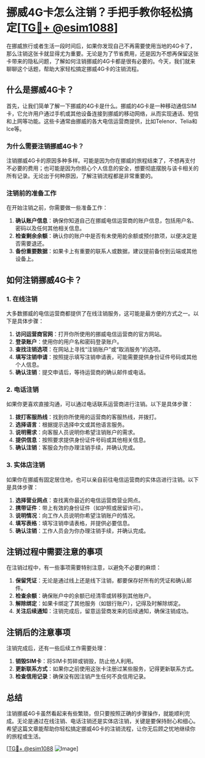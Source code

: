 # 挪威4G卡怎么注销？手把手教你轻松搞定[[TG💪+ @esim1088](https://t.me/s/esim1088)]

在挪威旅行或者生活一段时间后，如果你发现自己不再需要使用当地的4G卡了，那么注销这张卡就显得尤为重要。无论是为了节省费用，还是因为不想再保留这张卡带来的隐私问题，了解如何注销挪威的4G卡都是很有必要的。今天，我们就来聊聊这个话题，帮助大家轻松搞定挪威4G卡的注销流程。

## 什么是挪威4G卡？

首先，让我们简单了解一下挪威的4G卡是什么。挪威的4G卡是一种移动通信SIM卡，它允许用户通过手机或其他设备连接到挪威的移动网络，从而实现通话、短信和上网等功能。这些卡通常由挪威的各大电信运营商提供，比如Telenor、Telia和Ice等。

### 为什么需要注销挪威4G卡？

注销挪威4G卡的原因多种多样。可能是因为你在挪威的旅程结束了，不想再支付不必要的费用；也可能是因为你担心个人信息的安全，想要彻底摆脱与该卡相关的所有记录。无论出于何种原因，了解注销流程都是非常重要的。

### 注销前的准备工作

在开始注销之前，你需要做一些准备工作：

1. **确认账户信息**：确保你知道自己在挪威电信运营商的账户信息，包括用户名、密码以及任何其他相关信息。
2. **检查剩余余额**：确认你的账户中是否有未使用的余额或预付款项，以便决定是否需要退还。
3. **备份重要数据**：如果卡上有重要的联系人或数据，建议提前备份到云端或其他设备上。

## 如何注销挪威4G卡？

### 1. 在线注销

大多数挪威的电信运营商都提供了在线注销服务，这可能是最方便的方式之一。以下是具体步骤：

1. **访问运营商官网**：打开你所使用的挪威电信运营商的官方网站。
2. **登录账户**：使用你的用户名和密码登录账户。
3. **查找注销选项**：在网站上寻找“注销账户”或“取消服务”的选项。
4. **填写注销申请**：按照提示填写注销申请表，可能需要提供身份证件号码或其他个人信息。
5. **确认注销**：提交申请后，等待运营商的确认邮件或电话。

### 2. 电话注销

如果你更喜欢直接沟通，可以通过电话联系运营商进行注销。以下是具体步骤：

1. **拨打客服热线**：找到你所使用的运营商的客服热线，并拨打。
2. **选择语言**：根据提示选择中文或其他语言服务。
3. **说明需求**：向客服人员说明你希望注销账户的需求。
4. **提供信息**：按照要求提供身份证件号码或其他相关信息。
5. **确认注销**：客服会为你办理注销手续，并确认完成。

### 3. 实体店注销

如果你在挪威有固定居住地，也可以亲自前往电信运营商的实体店进行注销。以下是具体步骤：

1. **选择营业网点**：查找离你最近的电信运营商营业网点。
2. **携带证件**：带上有效的身份证件（如护照或居留许可）。
3. **说明情况**：向工作人员说明你希望注销账户的情况。
4. **填写表格**：填写注销申请表格，并提供必要信息。
5. **确认注销**：工作人员会为你办理注销手续，并确认完成。

## 注销过程中需要注意的事项

在注销过程中，有一些事项需要特别注意，以避免不必要的麻烦：

1. **保留凭证**：无论是通过线上还是线下注销，都要保存好所有的凭证和确认邮件。
2. **检查余额**：确保账户中的余额已经清零或转移到其他账户。
3. **解除绑定**：如果卡绑定了其他服务（如银行账户），记得及时解除绑定。
4. **关注后续通知**：注销完成后，留意运营商发来的后续通知，确保注销成功。

## 注销后的注意事项

注销完成后，还有一些后续工作需要处理：

1. **销毁SIM卡**：将SIM卡剪碎或销毁，防止他人利用。
2. **更新联系方式**：如果你之前使用这张卡注册过某些服务，记得更新联系方式。
3. **检查信用记录**：确保没有因注销产生任何不良信用记录。

## 总结

注销挪威4G卡虽然看起来有些繁琐，但只要按照正确的步骤操作，就能顺利完成。无论是通过在线注销、电话注销还是实体店注销，关键是要保持耐心和细心。希望这篇文章能帮助你轻松搞定挪威4G卡的注销流程，让你无后顾之忧地继续你的旅程或生活。

[[TG💪+ @esim1088](https://t.me/s/esim1088) ![Image](https://i.postimg.cc/4NQfJmqS/Snipaste-2025-05-13-00-14-12.png)]